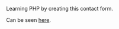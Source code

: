 Learning PHP by creating this contact form.

Can be seen <a href="http://mythyme.co/PHPContactForm/contactform.php">here</a>.
